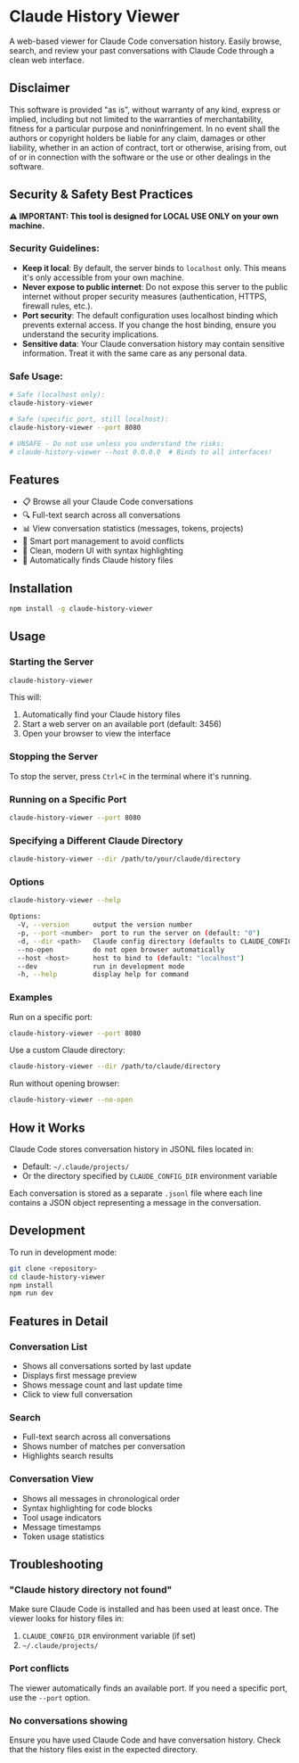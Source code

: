 # Claude History Viewer

A web-based viewer for Claude Code conversation history. Easily browse, search, and review your past conversations with Claude Code through a clean web interface.

## Disclaimer

This software is provided "as is", without warranty of any kind, express or implied, including but not limited to the warranties of merchantability, fitness for a particular purpose and noninfringement. In no event shall the authors or copyright holders be liable for any claim, damages or other liability, whether in an action of contract, tort or otherwise, arising from, out of or in connection with the software or the use or other dealings in the software.

## Security & Safety Best Practices

**⚠️ IMPORTANT: This tool is designed for LOCAL USE ONLY on your own machine.**

### Security Guidelines:
- **Keep it local**: By default, the server binds to `localhost` only. This means it's only accessible from your own machine.
- **Never expose to public internet**: Do not expose this server to the public internet without proper security measures (authentication, HTTPS, firewall rules, etc.).
- **Port security**: The default configuration uses localhost binding which prevents external access. If you change the host binding, ensure you understand the security implications.
- **Sensitive data**: Your Claude conversation history may contain sensitive information. Treat it with the same care as any personal data.

### Safe Usage:
```bash
# Safe (localhost only):
claude-history-viewer

# Safe (specific port, still localhost):
claude-history-viewer --port 8080

# UNSAFE - Do not use unless you understand the risks:
# claude-history-viewer --host 0.0.0.0  # Binds to all interfaces!
```

## Features

- 📋 Browse all your Claude Code conversations
- 🔍 Full-text search across all conversations
- 📊 View conversation statistics (messages, tokens, projects)
- 🚀 Smart port management to avoid conflicts
- 🎨 Clean, modern UI with syntax highlighting
- 📁 Automatically finds Claude history files

## Installation

```bash
npm install -g claude-history-viewer
```

## Usage

### Starting the Server
```bash
claude-history-viewer
```

This will:
1. Automatically find your Claude history files
2. Start a web server on an available port (default: 3456)
3. Open your browser to view the interface

### Stopping the Server
To stop the server, press `Ctrl+C` in the terminal where it's running.

### Running on a Specific Port
```bash
claude-history-viewer --port 8080
```

### Specifying a Different Claude Directory
```bash
claude-history-viewer --dir /path/to/your/claude/directory
```

### Options

```bash
claude-history-viewer --help

Options:
  -V, --version      output the version number
  -p, --port <number>  port to run the server on (default: "0")
  -d, --dir <path>   Claude config directory (defaults to CLAUDE_CONFIG_DIR or ~/.claude)
  --no-open          do not open browser automatically
  --host <host>      host to bind to (default: "localhost")
  --dev              run in development mode
  -h, --help         display help for command
```

### Examples

Run on a specific port:
```bash
claude-history-viewer --port 8080
```

Use a custom Claude directory:
```bash
claude-history-viewer --dir /path/to/claude/directory
```

Run without opening browser:
```bash
claude-history-viewer --no-open
```

## How it Works

Claude Code stores conversation history in JSONL files located in:
- Default: `~/.claude/projects/`
- Or the directory specified by `CLAUDE_CONFIG_DIR` environment variable

Each conversation is stored as a separate `.jsonl` file where each line contains a JSON object representing a message in the conversation.

## Development

To run in development mode:

```bash
git clone <repository>
cd claude-history-viewer
npm install
npm run dev
```

## Features in Detail

### Conversation List
- Shows all conversations sorted by last update
- Displays first message preview
- Shows message count and last update time
- Click to view full conversation

### Search
- Full-text search across all conversations
- Shows number of matches per conversation
- Highlights search results

### Conversation View
- Shows all messages in chronological order
- Syntax highlighting for code blocks
- Tool usage indicators
- Message timestamps
- Token usage statistics

## Troubleshooting

### "Claude history directory not found"
Make sure Claude Code is installed and has been used at least once. The viewer looks for history files in:
1. `CLAUDE_CONFIG_DIR` environment variable (if set)
2. `~/.claude/projects/`

### Port conflicts
The viewer automatically finds an available port. If you need a specific port, use the `--port` option.

### No conversations showing
Ensure you have used Claude Code and have conversation history. Check that the history files exist in the expected directory.